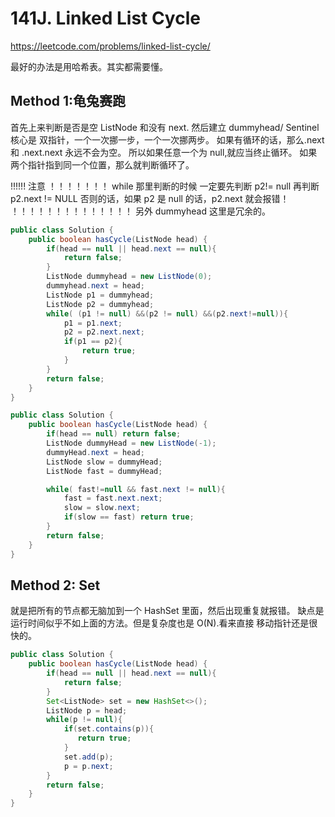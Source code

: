 # 141J. Linked List Cycle

https://leetcode.com/problems/linked-list-cycle/

最好的办法是用哈希表。其实都需要懂。

## Method 1:龟兔赛跑

首先上来判断是否是空 ListNode 和没有 next.
然后建立 dummyhead/ Sentinel
核心是 双指针，一个一次挪一步，一个一次挪两步。
如果有循环的话，那么.next 和 .next.next 永远不会为空。
所以如果任意一个为 null,就应当终止循环。
如果两个指针指到同一个位置，那么就判断循环了。

!!!!!! 注意 ！！！！！！！
while 那里判断的时候 一定要先判断 p2!= null 再判断 p2.next != NULL
否则的话，如果 p2 是 null 的话，p2.next 就会报错！
！！！！！！！！！！！！！！
另外 dummyhead 这里是冗余的。

```java
public class Solution {
    public boolean hasCycle(ListNode head) {
        if(head == null || head.next == null){
            return false;
        }
        ListNode dummyhead = new ListNode(0);
        dummyhead.next = head;
        ListNode p1 = dummyhead;
        ListNode p2 = dummyhead;
        while( (p1 != null) &&(p2 != null) &&(p2.next!=null)){
            p1 = p1.next;
            p2 = p2.next.next;
            if(p1 == p2){
                return true;
            }
        }
        return false;
    }
}
```

```java
public class Solution {
    public boolean hasCycle(ListNode head) {
        if(head == null) return false;
        ListNode dummyHead = new ListNode(-1);
        dummyHead.next = head;
        ListNode slow = dummyHead;
        ListNode fast = dummyHead;

        while( fast!=null && fast.next != null){
            fast = fast.next.next;
            slow = slow.next;
            if(slow == fast) return true;
        }
        return false;
    }
}
```

## Method 2: Set

就是把所有的节点都无脑加到一个 HashSet 里面，然后出现重复就报错。
缺点是运行时间似乎不如上面的方法。但是复杂度也是 O(N).看来直接
移动指针还是很快的。

```java
public class Solution {
    public boolean hasCycle(ListNode head) {
        if(head == null || head.next == null){
            return false;
        }
        Set<ListNode> set = new HashSet<>();
        ListNode p = head;
        while(p != null){
            if(set.contains(p)){
               return true;
            }
            set.add(p);
            p = p.next;
        }
        return false;
    }
}
```
